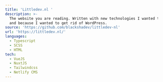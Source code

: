 ```yaml
---
title: 'Littledev.nl '
description: >-
  The website you are reading. Written with new technologies I wanted to learn
  and because I wanted to get rid of WordPress. 
source: 'https://github.com/blackshadev/littledev-nl'
url: 'https://littledev.nl/'
languages:
  - Typescript
  - SCSS
  - HTML
tech:
  - VueJS
  - NuxtJS
  - Tailwindcss
  - Netlify CMS
---
```



